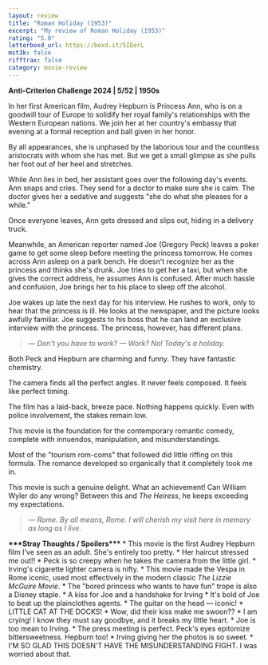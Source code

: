 ```yaml
---
layout: review
title: "Roman Holiday (1953)"
excerpt: "My review of Roman Holiday (1953)"
rating: "5.0"
letterboxd_url: https://boxd.it/5IEerL
mst3k: false
rifftrax: false
category: movie-review
---
```


<b><a rel="nofollow">Anti-Criterion Challenge 2024 | 5/52 | 1950s</a></b>

In her first American film, Audrey Hepburn is Princess Ann, who is on a goodwill tour of Europe to solidify her royal family's relationships with the Western European nations. We join her at her country's embassy that evening at a formal reception and ball given in her honor.

By all appearances, she is unphased by the laborious tour and the countless aristocrats with whom she has met. But we get a small glimpse as she pulls her foot out of her heel and stretches.

While Ann lies in bed, her assistant goes over the following day's events. Ann snaps and cries. They send for a doctor to make sure she is calm. The doctor gives her a sedative and suggests "she do what she pleases for a while."

Once everyone leaves, Ann gets dressed and slips out, hiding in a delivery truck.

Meanwhile, an American reporter named Joe (Gregory Peck) leaves a poker game to get some sleep before meeting the princess tomorrow. He comes across Ann asleep on a park bench. He doesn't recognize her as the princess and thinks she's drunk. Joe tries to get her a taxi, but when she gives the correct address, he assumes Ann is confused. After much hassle and confusion, Joe brings her to his place to sleep off the alcohol.

Joe wakes up late the next day for his interview. He rushes to work, only to hear that the princess is ill. He looks at the newspaper, and the picture looks awfully familiar. Joe suggests to his boss that he can land an exclusive interview with the princess. The princess, however, has different plans.

<blockquote><i>— Don't you have to work?
— Work? No! Today's a holiday.</i></blockquote>Both Peck and Hepburn are charming and funny. They have fantastic chemistry.

The camera finds all the perfect angles. It never feels composed. It feels like perfect timing.

The film has a laid-back, breeze pace. Nothing happens quickly. Even with police involvement, the stakes remain low.

This movie is the foundation for the contemporary romantic comedy, complete with innuendos, manipulation, and misunderstandings.

Most of the "tourism rom-coms" that followed did little riffing on this formula. The romance developed so organically that it completely took me in.

This movie is such a genuine delight. What an achievement! Can William Wyler do any wrong? Between this and <i>The Heiress</i>, he keeps exceeding my expectations.

<blockquote><i>— Rome. By all means, Rome. I will cherish my visit here in memory as long as I live.</i></blockquote><b>***Stray Thoughts / Spoilers***</b>
* This movie is the first Audrey Hepburn film I've seen as an adult. She's entirely too pretty.
* Her haircut stressed me out!!
* Peck is so creepy when he takes the camera from the little girl.
* Irving's cigarette lighter camera is nifty.
* This movie made the Vespa in Rome iconic, used most effectively in the modern classic <i>The Lizzie McGuire Movie</i>.
* The "bored princess who wants to have fun" trope is also a Disney staple.
* A kiss for Joe and a handshake for Irving
* It's bold of Joe to beat up the plainclothes agents.
* The guitar on the head — iconic!
* LITTLE CAT AT THE DOCKS!
* Wow, did their kiss make me swoon??
* I am crying! I know they must say goodbye, and it breaks my little heart.
* Joe is too mean to Irving.
* The press meeting is perfect. Peck's eyes epitomize bittersweetness. Hepburn too!
* Irving giving her the photos is so sweet.
* I'M SO GLAD THIS DOESN'T HAVE THE MISUNDERSTANDING FIGHT. I was worried about that.
